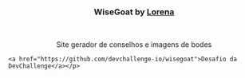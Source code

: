

  <h3 align="center">WiseGoat by <a href="https://github.com/Lorenalgm">Lorena</a></h3>
 <br />
  <p align="center">
     Site gerador de conselhos e imagens de bodes

    <a href="https://github.com/devchallenge-io/wisegoat">Desafio da DevChallenge</a></p>
